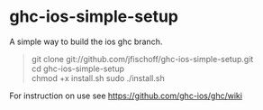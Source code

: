 ghc-ios-simple-setup
====================

A simple way to build the ios ghc branch.

>    git clone git://github.com/jfischoff/ghc-ios-simple-setup.git   
>    cd ghc-ios-simple-setup   
>    chmod +x install.sh
>    sudo ./install.sh   

For instruction on use see https://github.com/ghc-ios/ghc/wiki
